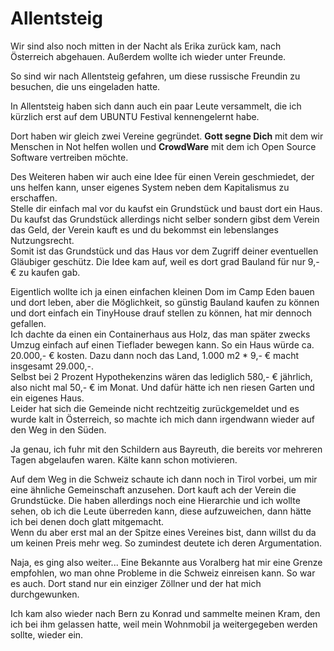 # Allentsteig

Wir sind also noch mitten in der Nacht als Erika zurück kam, nach Österreich abgehauen. Außerdem wollte ich wieder unter Freunde.  

So sind wir nach Allentsteig gefahren, um diese russische Freundin zu besuchen, die uns eingeladen hatte.   

In Allentsteig haben sich dann auch ein paar Leute versammelt, die ich kürzlich erst auf dem UBUNTU Festival kennengelernt habe.

Dort haben wir gleich zwei Vereine gegründet. **Gott segne Dich** mit dem wir Menschen in Not helfen wollen und **CrowdWare** mit dem ich Open Source Software vertreiben möchte.

Des Weiteren haben wir auch eine Idee für einen Verein geschmiedet, der uns helfen kann, unser eigenes System neben dem Kapitalismus zu erschaffen.  
Stelle dir einfach mal vor du kaufst ein Grundstück und baust dort ein Haus. Du kaufst das Grundstück allerdings nicht selber sondern gibst dem Verein das Geld, der Verein kauft es und du bekommst ein lebenslanges Nutzungsrecht.  
Somit ist das Grundstück und das Haus vor dem Zugriff deiner eventuellen Gläubiger geschütz. Die Idee kam auf, weil es dort grad Bauland für nur 9,- € zu kaufen gab.  

Eigentlich wollte ich ja einen einfachen kleinen Dom im Camp Eden bauen und dort leben, aber die Möglichkeit, so günstig Bauland kaufen zu können und dort einfach ein TinyHouse drauf stellen zu können, hat mir dennoch gefallen.  
Ich dachte da einen ein Containerhaus aus Holz, das man später zwecks Umzug einfach auf einen Tieflader bewegen kann. So ein Haus würde ca. 20.000,- € kosten. Dazu dann noch das Land, 1.000 m2 * 9,- € macht insgesamt 29.000,-.  
Selbst bei 2 Prozent Hypothekenzins wären das lediglich 580,- € jährlich, also nicht mal 50,- € im Monat. Und dafür hätte ich nen riesen Garten und ein eigenes Haus.  
Leider hat sich die Gemeinde nicht rechtzeitig zurückgemeldet und es wurde kalt in Österreich, so machte ich mich dann irgendwann wieder auf den Weg in den Süden.  

Ja genau, ich fuhr mit den Schildern aus Bayreuth, die bereits vor mehreren Tagen abgelaufen waren. Kälte kann schon motivieren.  

Auf dem Weg in die Schweiz schaute ich dann noch in Tirol vorbei, um mir eine ähnliche Gemeinschaft anzusehen. Dort kauft ach der Verein die Grundstücke. Die haben allerdings noch eine Hierarchie und ich wollte sehen, ob ich die Leute überreden kann, diese aufzuweichen, dann hätte ich bei denen doch glatt mitgemacht.  
Wenn du aber erst mal an der Spitze eines Vereines bist, dann willst du da um keinen Preis mehr weg. So zumindest deutete ich deren Argumentation.  

Naja, es ging also weiter...
Eine Bekannte aus Voralberg hat mir eine Grenze empfohlen, wo man ohne Probleme in die Schweiz einreisen kann. So war es auch. Dort stand nur ein einziger Zöllner und der hat mich durchgewunken.  

Ich kam also wieder nach Bern zu Konrad und sammelte meinen Kram, den ich bei ihm gelassen hatte, weil mein Wohnmobil ja weitergegeben werden sollte, wieder ein.
